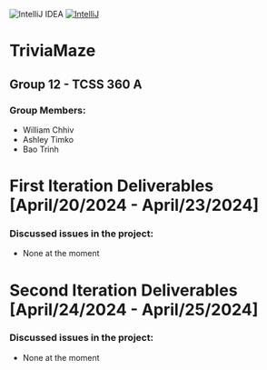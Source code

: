 ![IntelliJ IDEA](https://img.shields.io/badge/IntelliJIDEA-000000.svg?style=for-the-badge&logo=intellij-idea&logoColor=white) [![IntelliJ](https://img.shields.io/badge/IntelliJ%20-2024.4.3-brightgreen.svg?style=flat)](https://www.jetbrains.com/idea/download/#section=windows)
# TriviaMaze
## Group 12 - TCSS 360 A
### Group Members:
- William Chhiv
- Ashley Timko
- Bao Trinh

# First Iteration Deliverables [April/20/2024 - April/23/2024]
### Discussed issues in the project:
- None at the moment

# Second Iteration Deliverables [April/24/2024 - April/25/2024]
### Discussed issues in the project:
- None at the moment
